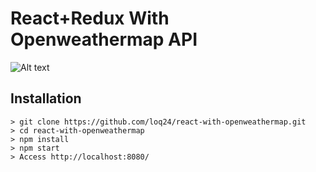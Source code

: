 # React+Redux With Openweathermap API
![Alt text](https://github.com/loq24/react-with-openweathermap/blob/master/assets/img/screenshot.png)

## Installation
```
> git clone https://github.com/loq24/react-with-openweathermap.git
> cd react-with-openweathermap
> npm install
> npm start
> Access http://localhost:8080/
```
